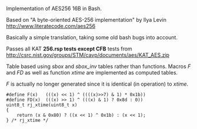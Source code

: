 Implementation of AES256 16B in Bash.

Based on "A byte-oriented AES-256 implementation" by Ilya Levin http://www.literatecode.com/aes256

Basically a simple translation, taking some old bash bugs into account.

Passes all KAT **256.rsp tests except CFB** tests from http://csrc.nist.gov/groups/STM/cavp/documents/aes/KAT_AES.zip

Table based using _sbox_ and _sbox\_inv_ tables rather than functions.
Macros _F_ and _FD_ as well as function _xtime_ are implemented as computed tables.

_F_ is actually no longer generated since it is identical (in operation) to _xtime_.

```
#define F(x)   (((x) << 1) ^ ((((x)>>7) & 1) * 0x1b))
#define FD(x)  (((x) >> 1) ^ (((x) & 1) ? 0x8d : 0))
uint8_t rj_xtime(uint8_t x) 
{
    return (x & 0x80) ? ((x << 1) ^ 0x1b) : (x << 1);
} /* rj_xtime */
```
